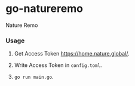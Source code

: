 # go-natureremo

Nature Remo

### Usage

1. Get Access Token https://home.nature.global/.

2. Write Access Token in `config.toml`.

3. `go run main.go`.
